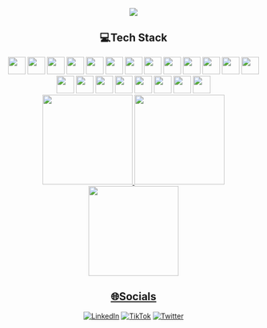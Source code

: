 <p align="center">
  <img src="https://readme-typing-svg.demolab.com/?lines=👋🏻+Ola+Mundo!+Meu+nome+é+Nestor;Tenho+interesse+em+FrontEnd+Develop!&duration=6000">
</p>






<div align="center">
<h2> 💻Tech Stack </h2>
</div>

<div align="center">

<img height="35em" src="https://img.shields.io/badge/css3-%231572B6.svg?style=flat&logo=css3&logoColor=white"/>
<img height="35em" src="https://img.shields.io/badge/html5-%23E34F26.svg?style=flat&logo=html5&logoColor=white"/>
<img height="35em" src="https://img.shields.io/badge/javascript-%23323330.svg?style=flat&logo=javascript&logoColor=%23F7DF1E"/>
<img height="35em" src="https://img.shields.io/badge/typescript-%23007ACC.svg?style=flat&logo=typescript&logoColor=white"/>
<img height="35em" src="https://img.shields.io/badge/vercel-%23000000.svg?style=flat&logo=vercel&logoColor=white"/>
<img height="35em" src="https://img.shields.io/badge/netlify-%23000000.svg?style=flat&logo=netlify&logoColor=#00C7B7"/>
<img height="35em" src="https://img.shields.io/badge/-AntDesign-%230170FE?style=flat&logo=ant-design&logoColor=white"/>
<img height="35em" src="https://img.shields.io/badge/bootstrap-%23563D7C.svg?style=flat&logo=bootstrap&logoColor=white"/>
<img height="35em" src="https://img.shields.io/badge/chakra-%234ED1C5.svg?style=flat&logo=chakraui&logoColor=white"/>
<img height="35em" src="https://img.shields.io/badge/express.js-%23404d59.svg?style=flat&logo=express&logoColor=%2361DAFB"/>
<img height="35em" src="https://img.shields.io/badge/NPM-%23000000.svg?style=flat&logo=npm&logoColor=white"/>
<img height="35em" src="https://img.shields.io/badge/node.js-6DA55F?style=flat&logo=node.js&logoColor=white"/>
<img height="35em" src="https://img.shields.io/badge/react-%2320232a.svg?style=flat&logo=react&logoColor=%2361DAFB"/>
<img height="35em" src="https://img.shields.io/badge/React_Router-CA4245?style=flat&logo=react-router&logoColor=white"/>
<img height="35em" src="https://img.shields.io/badge/styled--components-DB7093?style=flat&logo=styled-components&logoColor=white"/>
<img height="35em" src="https://img.shields.io/badge/tailwindcss-%2338B2AC.svg?style=flat&logo=tailwind-css&logoColor=white"/>
<img height="35em" src="https://img.shields.io/badge/yarn-%232C8EBB.svg?style=flat&logo=yarn&logoColor=white"/>
<img height="35em" src="https://img.shields.io/badge/figma-%23F24E1E.svg?style=flat&logo=figma&logoColor=white"/>
<img height="35em" src="https://img.shields.io/badge/Dribbble-EA4C89?style=flat&logo=dribbble&logoColor=white"/>
<img height="35em" src="https://img.shields.io/badge/ESLint-4B3263?style=flat&logo=eslint&logoColor=white"/>
<img height="35em" src="https://img.shields.io/badge/Notion-%23000000.svg?style=flat&logo=notion&logoColor=white"/>




</div>

<div align="center">
<a href="https://github.com/nestonzin">
<img height="180em" src="https://github-readme-stats.vercel.app/api?username=nestonzin&theme=tokyonight&hide_border=true&include_all_commits=true&count_private=true"/>
<img height="180em" src="https://github-readme-streak-stats.herokuapp.com/?user=nestonzin&theme=tokyonight&hide_border=true"/>
<img height="180em" src="https://github-readme-stats.vercel.app/api/top-langs/?username=nestonzin&theme=tokyonight&hide_border=true&include_all_commits=true&count_private=true&layout=compact"/>
</div>

<div align="center">

## 🌐Socials
[![LinkedIn](https://img.shields.io/badge/LinkedIn-%230077B5.svg?logo=linkedin&logoColor=white)](https://linkedin.com/in/nestormacedo28)
[![TikTok](https://img.shields.io/badge/TikTok-%23000000.svg?logo=TikTok&logoColor=white)](https://tiktok.com/@nestoned)
[![Twitter](https://img.shields.io/badge/Twitter-%231DA1F2.svg?logo=Twitter&logoColor=white)](https://twitter.com/thesameguy12) 
</div>
